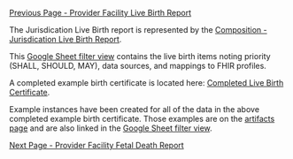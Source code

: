 [Previous Page - Provider Facility Live Birth Report](provider_facility_live_birth_report.html)

The Jurisdication Live Birth report is represented by the [Composition - Jurisdication Live Birth Report](StructureDefinition-Composition-jurisdiction-live-birth-report.html).

This [Google Sheet filter view](https://docs.google.com/spreadsheets/d/1bG1EkFnyHZGIdSNJe62R59dF6KXUf8kLUVVJtUlhvbo/edit#gid=2096686200&fvid=1960347836) contains the live birth items noting priority (SHALL, SHOULD, MAY), data sources, and mappings to FHIR profiles.

A completed example birth certificate is located here: [Completed Live Birth Certificate](https://drive.google.com/file/d/1qtEgtuAvY4wrCaeuIJxl5d9TOG8NAFFY/view?usp=sharing).

Example instances have been created for all of the data in the above completed example birth certificate. Those examples are on the [artifacts page](artifacts.html) and are also linked in the [Google Sheet filter view](https://docs.google.com/spreadsheets/d/1bG1EkFnyHZGIdSNJe62R59dF6KXUf8kLUVVJtUlhvbo/edit#gid=2096686200&fvid=1960347836).


[Next Page - Provider Facility Fetal Death Report](provider_facility_fetal_death_report.html)